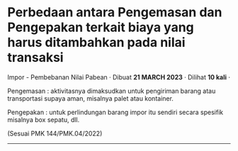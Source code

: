 Perbedaan antara Pengemasan dan Pengepakan terkait biaya yang harus ditambahkan pada nilai transaksi
====================================================================================================

Impor - Pembebanan Nilai Pabean · Dibuat **21 MARCH 2023** · Dilihat **10 kali** ·

Pengemasan : aktivitasnya dimaksudkan untuk pengiriman barang atau transportasi supaya aman, misalnya palet atau kontainer.

Pengepakan : untuk perlindungan barang impor itu sendiri secara spesifik misalnya box sepatu, dll. 

(Sesuai PMK 144/PMK.04/2022)

  
  
  

* * *